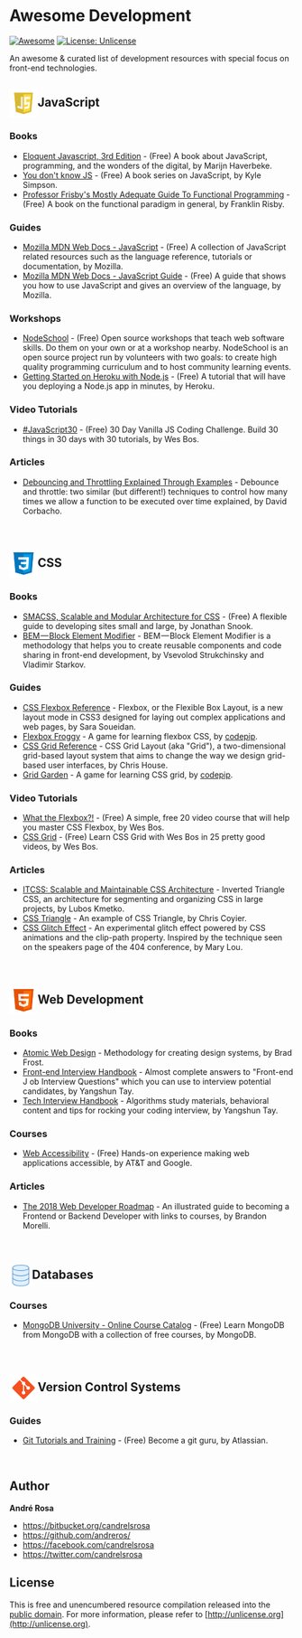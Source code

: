 # Awesome Development

[![Awesome](https://cdn.rawgit.com/sindresorhus/awesome/d7305f38d29fed78fa85652e3a63e154dd8e8829/media/badge.svg)](https://github.com/andreros/)
[![License: Unlicense](https://img.shields.io/badge/license-Unlicense-blue.svg)](http://unlicense.org/)

An awesome & curated list of development resources with special focus on front-end technologies.


<h2><img src="https://raw.githubusercontent.com/andreros/playground/master/awesome-development/img/javascript.png" width="50" align="absmiddle">JavaScript</h2>

### Books

- [Eloquent Javascript, 3rd Edition](http://eloquentjavascript.net/) - (Free) A book about JavaScript, programming, and the wonders 
of the digital, by Marijn Haverbeke.
- [You don't know JS](https://github.com/getify/You-Dont-Know-JS) - (Free) A book series on JavaScript, by Kyle Simpson.
- [Professor Frisby's Mostly Adequate Guide To Functional Programming](https://drboolean.gitbooks.io/mostly-adequate-guide-old/) -
(Free) A book on the functional paradigm in general, by Franklin Risby.

### Guides

- [Mozilla MDN Web Docs - JavaScript](https://developer.mozilla.org/en-US/docs/Web/JavaScript) - (Free) A collection of JavaScript related resources
such as the language reference, tutorials or documentation, by Mozilla.
- [Mozilla MDN Web Docs - JavaScript Guide](https://developer.mozilla.org/en-US/docs/Web/JavaScript/Guide) - (Free) A guide that shows you how to use 
JavaScript and gives an overview of the language, by Mozilla.

### Workshops

- [NodeSchool](https://nodeschool.io/) - (Free) Open source workshops that teach web software skills. Do them on your own or at a workshop nearby. 
NodeSchool is an open source project run by volunteers with two goals: to create high quality programming curriculum and to host community learning events.
- [Getting Started on Heroku with Node.js](https://devcenter.heroku.com/articles/getting-started-with-nodejs#introduction) - (Free) A tutorial that will 
have you deploying a Node.js app in minutes, by Heroku.

### Video Tutorials

- [#JavaScript30](https://javascript30.com/) - (Free) 30 Day Vanilla JS Coding Challenge. Build 30 things in 30 days with 30 
tutorials, by Wes Bos.

### Articles

- [Debouncing and Throttling Explained Through Examples](https://css-tricks.com/debouncing-throttling-explained-examples/) - 
Debounce and throttle: two similar (but different!) techniques to control how many times we allow a function to be executed over
time explained, by David Corbacho.


<br>
<h2><img src="https://raw.githubusercontent.com/andreros/playground/master/awesome-development/img/css3.png" width="50" align="absmiddle">CSS</h2>

### Books

- [SMACSS, Scalable and Modular Architecture for CSS](https://smacss.com/book/) - (Free) A flexible guide to developing sites small 
and large, by Jonathan Snook.
- [BEM — Block Element Modifier](http://getbem.com/) - BEM — Block Element Modifier is a methodology that helps you to create reusable
components and code sharing in front-end development, by Vsevolod Strukchinsky and Vladimir Starkov.

### Guides

- [CSS Flexbox Reference](https://tympanus.net/codrops/css_reference/flexbox/) - Flexbox, or the Flexible Box Layout, is a new layout 
mode in CSS3 designed for laying out complex applications and web pages, by Sara Soueidan.
- [Flexbox Froggy](http://flexboxfroggy.com/) - A game for learning flexbox CSS, by [codepip](https://codepip.com/).
- [CSS Grid Reference](https://css-tricks.com/snippets/css/complete-guide-grid/) - CSS Grid Layout (aka "Grid"), a two-dimensional 
grid-based layout system that aims to change the way we design grid-based user interfaces, by Chris House.
- [Grid Garden](http://cssgridgarden.com/) - A game for learning CSS grid, by [codepip](https://codepip.com/).

### Video Tutorials

- [What the Flexbox?!](https://flexbox.io/) - (Free) A simple, free 20 video course that will help you master CSS Flexbox, by Wes Bos.
- [CSS Grid](https://cssgrid.io/) - (Free) Learn CSS Grid with Wes Bos in 25 pretty good videos, by Wes Bos.

### Articles

- [ITCSS: Scalable and Maintainable CSS Architecture](https://www.xfive.co/blog/itcss-scalable-maintainable-css-architecture/) - 
Inverted Triangle CSS, an architecture for segmenting and organizing CSS in large projects, by Lubos Kmetko.
- [CSS Triangle](https://css-tricks.com/snippets/css/css-triangle/) - An example of CSS Triangle, by Chris Coyier.
- [CSS Glitch Effect](https://tympanus.net/codrops/2017/12/21/css-glitch-effect/) - An experimental glitch effect powered by CSS animations and the 
clip-path property. Inspired by the technique seen on the speakers page of the 404 conference, by Mary Lou.


<br>
<h2><img src="https://raw.githubusercontent.com/andreros/playground/master/awesome-development/img/html5.png" width="50" align="absmiddle">Web Development</h2>

### Books

- [Atomic Web Design](http://bradfrost.com/blog/post/atomic-web-design/) - Methodology for creating design systems, by Brad Frost.
- [Front-end Interview Handbook](https://github.com/yangshun/front-end-interview-handbook) - Almost complete answers to "Front-end J
ob Interview Questions" which you can use to interview potential candidates, by Yangshun Tay.
- [Tech Interview Handbook](https://github.com/yangshun/tech-interview-handbook) - Algorithms study materials, behavioral content and 
tips for rocking your coding interview, by Yangshun Tay.

### Courses

- [Web Accessibility](https://eu.udacity.com/course/web-accessibility--ud891) - (Free) Hands-on experience making web applications
accessible, by AT&T and Google.

### Articles

- [The 2018 Web Developer Roadmap](https://codeburst.io/the-2018-web-developer-roadmap-826b1b806e8d) - An illustrated guide to becoming a
Frontend or Backend Developer with links to courses, by Brandon Morelli.


<br>
<h2><img src="https://raw.githubusercontent.com/andreros/playground/master/awesome-development/img/database.png" width="40" align="absmiddle">Databases</h2>

### Courses

- [MongoDB University - Online Course Catalog](https://university.mongodb.com/courses/catalog) - (Free) Learn MongoDB from MongoDB with a collection of
free courses, by MongoDB.


<br>
<h2><img src="https://raw.githubusercontent.com/andreros/playground/master/awesome-development/img/git.png" width="50" align="absmiddle">Version Control Systems</h2>

### Guides

- [Git Tutorials and Training](https://www.atlassian.com/git/tutorials) - (Free) Become a git guru, by Atlassian.


<br>

## Author

**André Rosa**

* <https://bitbucket.org/candrelsrosa>
* <https://github.com/andreros/>
* <https://facebook.com/candrelsrosa>
* <https://twitter.com/candrelsrosa>



## License

This is free and unencumbered resource compilation released into the [public domain](UNLICENSE.txt). For more information,
please refer to [http://unlicense.org](http://unlicense.org).
